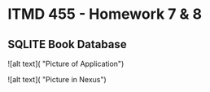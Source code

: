 #  ITMD 455 - Homework 7 & 8
## SQLITE Book Database 

![alt text](                          "Picture of Application")

![alt text](                            "Picture in Nexus")
